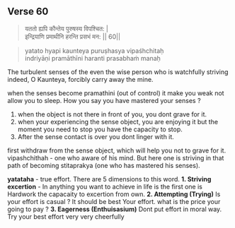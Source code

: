 ## Verse 60

> यततो ह्यपि कौन्तेय पुरुषस्य विपश्चित: |  
इन्द्रियाणि प्रमाथीनि हरन्ति प्रसभं मन: || 60||

>yatato hyapi kaunteya puruṣhasya vipaśhchitaḥ  
indriyāṇi pramāthīni haranti prasabhaṁ manaḥ

The turbulent senses of the even the wise person who is 
watchfully striving indeed, O Kaunteya, forcibly carry away the mine.  

when the senses become pramathini (out of control) it make you weak not allow you to sleep. How you say you have mastered your senses ? 
1. when the object is not there in front of you, you dont grave for it.
2. when your experiencing the sense object, you are enjoying it but the moment you need to stop you have the capacity to stop.
3. After the sense contact is over you dont linger with it.

first withdraw from the sense object, which will help you not to grave for it.  
vipashchithah - one who aware of his mind. But here one is striving in that path of becoming stitaprakya (one who has mastered his senses). 

**yatataha** - true effort. There are 5 dimensions to this word. 
**1. Striving excertion** - In anything you want to achieve in life is the first one is Hardwork the capacaity to excertion from own. 
**2. Attempting (Trying)** Is your effort is casual ? It should be best Your effort. what is the price your going to pay ? 
**3. Eagerness (Enthuisasium)** Dont put effort in moral way. Try your best effort very very cheerfully





<!--stackedit_data:
eyJoaXN0b3J5IjpbNzIwNDM1MTkyLC0zNjY2MDYwNjQsMTI3Nj
I2Njk4MSw0NjA0NTY5MzYsLTE4ODc3NDkyODEsLTEyMzEwMTYy
MTddfQ==
-->